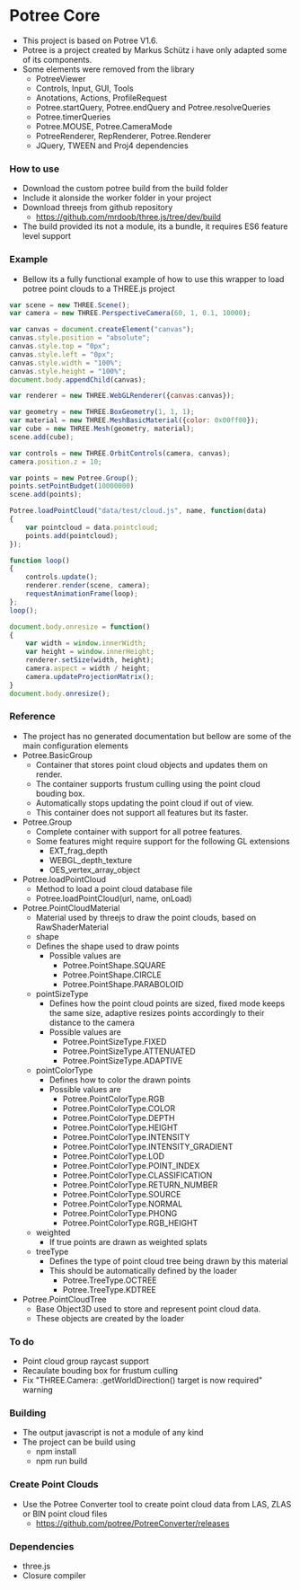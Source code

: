 # Potree Core

 - This project is based on Potree V1.6.
 - Potree is a project created by Markus Schütz i have only adapted some of its components.
 - Some elements were removed from the library
 	- PotreeViewer
 	- Controls, Input, GUI, Tools
 	- Anotations, Actions, ProfileRequest
 	- Potree.startQuery, Potree.endQuery and Potree.resolveQueries
 	- Potree.timerQueries
 	- Potree.MOUSE, Potree.CameraMode
 	- PotreeRenderer, RepRenderer, Potree.Renderer
	- JQuery, TWEEN and Proj4 dependencies

### How to use
 - Download the custom potree build from the build folder
 - Include it alonside the worker folder in your project
 - Download threejs from github repository
    - https://github.com/mrdoob/three.js/tree/dev/build
 - The build provided its not a module, its a bundle, it requires ES6 feature level support

### Example

 - Bellow its a fully functional example of how to use this wrapper to load potree point clouds to a THREE.js project

```javascript
var scene = new THREE.Scene();
var camera = new THREE.PerspectiveCamera(60, 1, 0.1, 10000);

var canvas = document.createElement("canvas");
canvas.style.position = "absolute";
canvas.style.top = "0px";
canvas.style.left = "0px";
canvas.style.width = "100%";
canvas.style.height = "100%";
document.body.appendChild(canvas);

var renderer = new THREE.WebGLRenderer({canvas:canvas});

var geometry = new THREE.BoxGeometry(1, 1, 1);
var material = new THREE.MeshBasicMaterial({color: 0x00ff00});
var cube = new THREE.Mesh(geometry, material);
scene.add(cube);

var controls = new THREE.OrbitControls(camera, canvas);
camera.position.z = 10;

var points = new Potree.Group();
points.setPointBudget(10000000)
scene.add(points);

Potree.loadPointCloud("data/test/cloud.js", name, function(data)
{
	var pointcloud = data.pointcloud;
	points.add(pointcloud);
});

function loop()
{
	controls.update();
	renderer.render(scene, camera);
	requestAnimationFrame(loop);
};
loop();

document.body.onresize = function()
{
	var width = window.innerWidth;
	var height = window.innerHeight;
	renderer.setSize(width, height);
	camera.aspect = width / height;
	camera.updateProjectionMatrix();
}
document.body.onresize();
```


### Reference
 - The project has no generated documentation but bellow are some of the main configuration elements
 - Potree.BasicGroup
    - Container that stores point cloud objects and updates them on render.
    - The container supports frustum culling using the point cloud bouding box.
    - Automatically stops updating the point cloud if out of view.
    - This container does not support all features but its faster.
 - Potree.Group
    - Complete container with support for all potree features.
    - Some features might require support for the following GL extensions
       - EXT_frag_depth
       - WEBGL_depth_texture
       - OES_vertex_array_object
 - Potree.loadPointCloud
    - Method to load a point cloud database file
    - Potree.loadPointCloud(url, name, onLoad)
 - Potree.PointCloudMaterial
    - Material used by threejs to draw the point clouds, based on RawShaderMaterial
    - shape
    - Defines the shape used to draw points
       - Possible values are
          - Potree.PointShape.SQUARE
          - Potree.PointShape.CIRCLE
          - Potree.PointShape.PARABOLOID
    - pointSizeType
       - Defines how the point cloud points are sized, fixed mode keeps the same size, adaptive resizes points accordingly to their distance to the camera 
       - Possible values are
          - Potree.PointSizeType.FIXED
          - Potree.PointSizeType.ATTENUATED
          - Potree.PointSizeType.ADAPTIVE
    - pointColorType
       - Defines how to color the drawn points
       - Possible values are
          - Potree.PointColorType.RGB
          - Potree.PointColorType.COLOR
          - Potree.PointColorType.DEPTH
          - Potree.PointColorType.HEIGHT
          - Potree.PointColorType.INTENSITY
          - Potree.PointColorType.INTENSITY_GRADIENT
          - Potree.PointColorType.LOD
          - Potree.PointColorType.POINT_INDEX
          - Potree.PointColorType.CLASSIFICATION
          - Potree.PointColorType.RETURN_NUMBER
          - Potree.PointColorType.SOURCE
          - Potree.PointColorType.NORMAL
          - Potree.PointColorType.PHONG
          - Potree.PointColorType.RGB_HEIGHT
    - weighted
       - If true points are drawn as weighted splats
    - treeType
       - Defines the type of point cloud tree being drawn by this material
       - This should be automatically defined by the loader
          - Potree.TreeType.OCTREE
          - Potree.TreeType.KDTREE
 - Potree.PointCloudTree
    - Base Object3D used to store and represent point cloud data.
    - These objects are created by the loader

### To do
 - Point cloud group raycast support
 - Recaulate bouding box for frustum culling
 - Fix "THREE.Camera: .getWorldDirection() target is now required" warning
 
### Building
 - The output javascript is not a module of any kind
 - The project can be build using
    - npm install
    - npm run build

### Create Point Clouds
 - Use the Potree Converter tool to create point cloud data from LAS, ZLAS or BIN point cloud files
    - https://github.com/potree/PotreeConverter/releases
 
### Dependencies
 - three.js
 - Closure compiler
